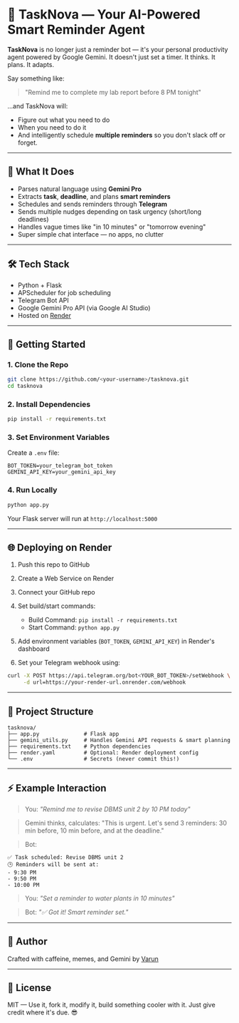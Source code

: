 # 🤖 TaskNova — Your AI-Powered Smart Reminder Agent

**TaskNova** is no longer just a reminder bot — it's your personal productivity agent powered by Google Gemini.
It doesn't just set a timer. It thinks. It plans. It adapts.

Say something like:

> "Remind me to complete my lab report before 8 PM tonight"

...and TaskNova will:

* Figure out what you need to do
* When you need to do it
* And intelligently schedule **multiple reminders** so you don't slack off or forget.

---

## 🧠 What It Does

* Parses natural language using **Gemini Pro**
* Extracts **task**, **deadline**, and plans **smart reminders**
* Schedules and sends reminders through **Telegram**
* Sends multiple nudges depending on task urgency (short/long deadlines)
* Handles vague times like "in 10 minutes" or "tomorrow evening"
* Super simple chat interface — no apps, no clutter

---

## 🛠 Tech Stack

* Python + Flask
* APScheduler for job scheduling
* Telegram Bot API
* Google Gemini Pro API (via Google AI Studio)
* Hosted on [Render](https://render.com/)

---

## 🚀 Getting Started

### 1. Clone the Repo

```bash
git clone https://github.com/<your-username>/tasknova.git
cd tasknova
```

### 2. Install Dependencies

```bash
pip install -r requirements.txt
```

### 3. Set Environment Variables

Create a `.env` file:

```env
BOT_TOKEN=your_telegram_bot_token
GEMINI_API_KEY=your_gemini_api_key
```

### 4. Run Locally

```bash
python app.py
```

Your Flask server will run at `http://localhost:5000`

---

## 🌐 Deploying on Render

1. Push this repo to GitHub

2. Create a Web Service on Render

3. Connect your GitHub repo

4. Set build/start commands:

   * Build Command: `pip install -r requirements.txt`
   * Start Command: `python app.py`

5. Add environment variables (`BOT_TOKEN`, `GEMINI_API_KEY`) in Render's dashboard

6. Set your Telegram webhook using:

```bash
curl -X POST https://api.telegram.org/bot<YOUR_BOT_TOKEN>/setWebhook \
     -d url=https://your-render-url.onrender.com/webhook
```

---

## 📂 Project Structure

```
tasknova/
├── app.py              # Flask app
├── gemini_utils.py     # Handles Gemini API requests & smart planning
├── requirements.txt    # Python dependencies
├── render.yaml         # Optional: Render deployment config
└── .env                # Secrets (never commit this!)
```

---

## ⚡️ Example Interaction

> You: *"Remind me to revise DBMS unit 2 by 10 PM today"*

> Gemini thinks, calculates: "This is urgent. Let's send 3 reminders: 30 min before, 10 min before, and at the deadline."

> Bot:

```
✅ Task scheduled: Revise DBMS unit 2
🕒 Reminders will be sent at:
- 9:30 PM
- 9:50 PM
- 10:00 PM
```

> You: *"Set a reminder to water plants in 10 minutes"*

> Bot: *"✅ Got it! Smart reminder set."*

---

## 🙌 Author

Crafted with caffeine, memes, and Gemini by [Varun](https://github.com/varunaditya27)

---

## 📜 License

MIT — Use it, fork it, modify it, build something cooler with it. Just give credit where it's due. 😎
